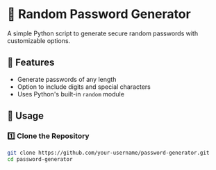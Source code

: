 # 🔐 Random Password Generator

A simple Python script to generate secure random passwords with customizable options.

## 🚀 Features
- Generate passwords of any length
- Option to include digits and special characters
- Uses Python's built-in `random` module

## 📌 Usage

### 1️⃣ Clone the Repository
```bash
git clone https://github.com/your-username/password-generator.git
cd password-generator
